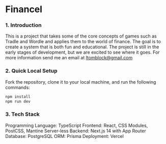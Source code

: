 # Financel

### 1. Introduction

This is a project that takes some of the core concepts of games such as Tradle and Wordle and applies them to the world of finance. The goal is to create a system that is both fun and educational. The project is still in the early stages of development, but we are excited to see where it goes. For more information send me an email at [ltomblock@gmail.com](mailto:ltomblock@gmail.com)

### 2. Quick Local Setup

Fork the repository, clone it to your local machine, and run the following commands:

```bash
npm install
npm run dev
```

### 3. Tech Stack

Programming Language: TypeScript
Frontend: React, CSS Modules, PostCSS, Mantine
Server-less Backend: Next.js 14 with App Router
Database: PostgreSQL
ORM: Prisma
Deployment: Vercel

